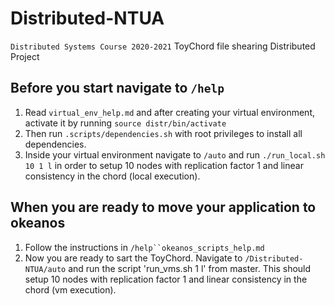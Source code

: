 # Distributed-NTUA
`Distributed Systems Course 2020-2021`
ToyChord file shearing Distributed Project


## Before you start navigate to `/help`
1. Read `virtual_env_help.md` and after creating your virtual environment,
activate it by running `source distr/bin/activate`
2. Then run `.scripts/dependencies.sh` with root privileges to install all dependencies.
3. Inside your virtual environment navigate to `/auto` and run `./run_local.sh 10 1 l`
in order to setup 10 nodes with replication factor 1 and linear consistency
in the chord (local execution).

## When you are ready to move your application to okeanos
1. Follow the instructions in `/help``okeanos_scripts_help.md`
2. Now you are ready to sart the ToyChord. Navigate to `/Distributed-NTUA/auto`
and run the script 'run_vms.sh 1 l' from master. This should setup 10 nodes with
replication factor 1 and linear consistency in the chord (vm execution).

